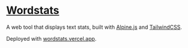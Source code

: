 # [Wordstats](https://wordstats.vercel.app)

A web tool that displays text stats, built with [Alpine.js](https://alpinejs.dev) and [TailwindCSS](https://tailwindcss.com).

Deployed with [wordstats.vercel.app](https://wordstats.vercel.app).
